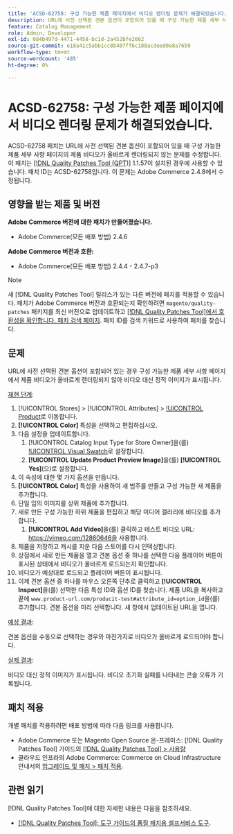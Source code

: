 ```yaml
---
title: 'ACSD-62758: 구성 가능한 제품 페이지에서 비디오 렌더링 문제가 해결되었습니다.'
description: URL에 사전 선택된 견본 옵션이 포함되어 있을 때 구성 가능한 제품 세부 사항 페이지의 제품 비디오가 올바르게 렌더링되지 않는 Adobe Commerce 문제를 해결하려면 ACSD-62758 패치를 적용합니다.
feature: Catalog Management
role: Admin, Developer
exl-id: 084b497d-4471-4458-bc1d-2a452bfe2662
source-git-commit: e18a41c5abb1cc8b407ff6c188acdeed0e8a7659
workflow-type: tm+mt
source-wordcount: '485'
ht-degree: 0%

---
```


# ACSD-62758: 구성 가능한 제품 페이지에서 비디오 렌더링 문제가 해결되었습니다.

ACSD-62758 패치는 URL에 사전 선택된 견본 옵션이 포함되어 있을 때 구성 가능한 제품 세부 사항 페이지의 제품 비디오가 올바르게 렌더링되지 않는 문제를 수정합니다. 이 패치는 [[!DNL Quality Patches Tool (QPT)]](/help/tools/quality-patches-tool/quality-patches-tool-to-self-serve-quality-patches.md) 1.1.57이 설치된 경우에 사용할 수 있습니다. 패치 ID는 ACSD-62758입니다. 이 문제는 Adobe Commerce 2.4.8에서 수정됩니다.

## 영향을 받는 제품 및 버전

**Adobe Commerce 버전에 대한 패치가 만들어졌습니다.**

* Adobe Commerce(모든 배포 방법) 2.4.6

**Adobe Commerce 버전과 호환:**

* Adobe Commerce(모든 배포 방법) 2.4.4 - 2.4.7-p3

>[!NOTE]
>
>새 [!DNL Quality Patches Tool] 릴리스가 있는 다른 버전에 패치를 적용할 수 있습니다. 패치가 Adobe Commerce 버전과 호환되는지 확인하려면 `magento/quality-patches` 패키지를 최신 버전으로 업데이트하고 [[!DNL Quality Patches Tool]에서 호환성을 확인합니다. 패치 검색 페이지](https://experienceleague.adobe.com/tools/commerce-quality-patches/index.html). 패치 ID를 검색 키워드로 사용하여 패치를 찾습니다.

## 문제

URL에 사전 선택된 견본 옵션이 포함되어 있는 경우 구성 가능한 제품 세부 사항 페이지에서 제품 비디오가 올바르게 렌더링되지 않아 비디오 대신 정적 이미지가 표시됩니다.

<u>재현 단계</u>:

1. [!UICONTROL Stores] > [!UICONTROL Attributes] > [!UICONTROL Product](으)로 이동합니다.
1. **[!UICONTROL Color]** 특성을 선택하고 편집하십시오.
1. 다음 설정을 업데이트합니다.
   1. [!UICONTROL Catalog Input Type for Store Owner]을(를) [!UICONTROL Visual Swatch](으)로 설정합니다.
   1. **[!UICONTROL Update Product Preview Image]**&#x200B;을(를) **[!UICONTROL Yes]**(으)로 설정합니다.
1. 이 속성에 대한 몇 가지 옵션을 만듭니다.
1. **[!UICONTROL Color]** 특성을 사용하여 새 범주를 만들고 구성 가능한 새 제품을 추가합니다.
1. 단일 임의 이미지를 상위 제품에 추가합니다.
1. 새로 만든 구성 가능한 하위 제품을 편집하고 해당 미디어 갤러리에 비디오를 추가합니다.
   1. **[!UICONTROL Add Video]**&#x200B;을(를) 클릭하고 테스트 비디오 URL: https://vimeo.com/12860646을 사용합니다.
1. 제품을 저장하고 캐시를 지운 다음 스토어를 다시 인덱싱합니다.
1. 상점에서 새로 만든 제품을 열고 견본 옵션 중 하나를 선택한 다음 플레이어 버튼이 표시된 상태에서 비디오가 올바르게 로드되는지 확인합니다.
1. 비디오가 예상대로 로드되고 플레이어 버튼이 표시됩니다.
1. 이제 견본 옵션 중 하나를 마우스 오른쪽 단추로 클릭하고 **[!UICONTROL Inspect]**&#x200B;을(를) 선택한 다음 특성 ID와 옵션 ID를 찾습니다. 제품 URL을 복사하고 끝에 `www.product-url.com/producit-test#attribute_id=option_id`을(를) 추가합니다. 견본 옵션을 미리 선택합니다. 새 창에서 업데이트된 URL을 엽니다.

<u>예상 결과</u>:

견본 옵션을 수동으로 선택하는 경우와 마찬가지로 비디오가 올바르게 로드되어야 합니다.

<u>실제 결과</u>:

비디오 대신 정적 이미지가 표시됩니다. 비디오 초기화 실패를 나타내는 콘솔 오류가 기록됩니다.

## 패치 적용

개별 패치를 적용하려면 배포 방법에 따라 다음 링크를 사용합니다.

* Adobe Commerce 또는 Magento Open Source 온-프레미스: [!DNL Quality Patches Tool] 가이드의 [[!DNL Quality Patches Tool] > 사용량](/help/tools/quality-patches-tool/usage.md)
* 클라우드 인프라의 Adobe Commerce: Commerce on Cloud Infrastructure 안내서의 [업그레이드 및 패치 > 패치 적용](https://experienceleague.adobe.com/docs/commerce-cloud-service/user-guide/develop/upgrade/apply-patches.html).


## 관련 읽기

[!DNL Quality Patches Tool]에 대한 자세한 내용은 다음을 참조하세요.

* [[!DNL Quality Patches Tool]: 도구 가이드의 품질 패치용 셀프서비스 도구](/help/tools/quality-patches-tool/quality-patches-tool-to-self-serve-quality-patches.md).

